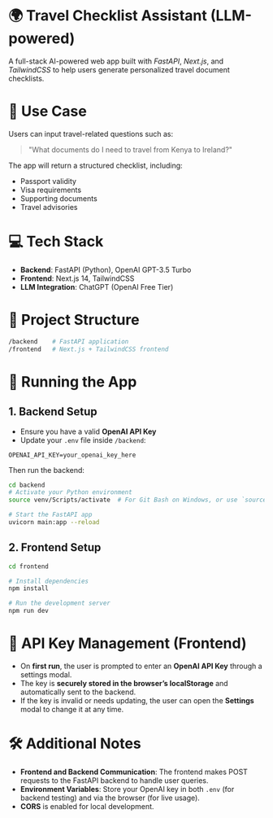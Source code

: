 # 🌍 Travel Checklist Assistant (LLM-powered)

A full-stack AI-powered web app built with _FastAPI_, _Next.js_, and _TailwindCSS_ to help users generate personalized travel document checklists.



# 🧠 Use Case

Users can input travel-related questions such as:

> "What documents do I need to travel from Kenya to Ireland?"

The app will return a structured checklist, including:

- Passport validity
- Visa requirements
- Supporting documents
- Travel advisories



# 💻 Tech Stack

- **Backend**: FastAPI (Python), OpenAI GPT-3.5 Turbo
- **Frontend**: Next.js 14, TailwindCSS
- **LLM Integration**: ChatGPT (OpenAI Free Tier)



# 📁 Project Structure

```bash
/backend    # FastAPI application
/frontend   # Next.js + TailwindCSS frontend
```



# 🚀 Running the App

## 1. Backend Setup

- Ensure you have a valid **OpenAI API Key**
- Update your `.env` file inside `/backend`:

```env
OPENAI_API_KEY=your_openai_key_here
```

Then run the backend:

```bash
cd backend
# Activate your Python environment
source venv/Scripts/activate  # For Git Bash on Windows, or use `source venv/bin/activate` on Linux/macOS

# Start the FastAPI app
uvicorn main:app --reload
```

## 2. Frontend Setup

```bash
cd frontend

# Install dependencies
npm install

# Run the development server
npm run dev
```



# 🔐 API Key Management (Frontend)

- On **first run**, the user is prompted to enter an **OpenAI API Key** through a settings modal.
- The key is **securely stored in the browser’s localStorage** and automatically sent to the backend.
- If the key is invalid or needs updating, the user can open the **Settings** modal to change it at any time.



# 🛠️ Additional Notes

- **Frontend and Backend Communication**: The frontend makes POST requests to the FastAPI backend to handle user queries.
- **Environment Variables**: Store your OpenAI key in both `.env` (for backend testing) and via the browser (for live usage).
- **CORS** is enabled for local development.